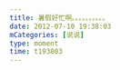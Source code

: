 ```yaml
---
title: 暑假好忙啊。。。。。。。。。。
date: 2012-07-10 19:38:03
mCategories: [说说]
type: moment
time: t193803
---
```


